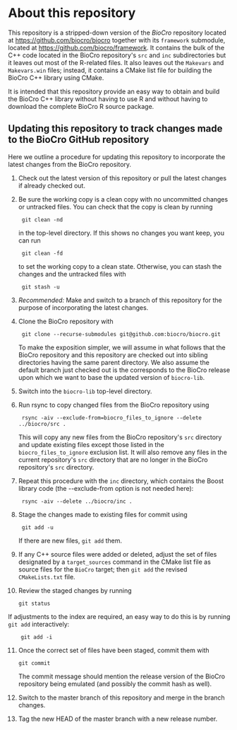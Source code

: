 # About this repository

This repository is a stripped-down version of the _BioCro_ repository
located at https://github.com/biocro/biocro together with its
`framework` submodule, located at https://github.com/biocro/framework.
It contains the bulk of the C++ code located in the BioCro
repository's `src` and `inc` subdirectories but it leaves out most of
the R-related files.  It also leaves out the `Makevars` and
`Makevars.win` files; instead, it contains a CMake list file for
building the BioCro C++ library using CMake.

It is intended that this repository provide an easy way to obtain and
build the BioCro C++ library without having to use R and without
having to download the complete BioCro R source package.

## Updating this repository to track changes made to the BioCro GitHub repository

Here we outline a procedure for updating this repository to
incorporate the latest changes from the BioCro repository.

1. Check out the latest version of this repository or pull the latest
changes if already checked out.

2. Be sure the working copy is a clean copy with no uncommitted
changes or untracked files.  You can check that the copy is clean by
running

        git clean -nd

    in the top-level directory.  If this shows no changes you want
    keep, you can run

        git clean -fd

    to set the working copy to a clean state.  Otherwise, you can
    stash the changes and the untracked files with

        git stash -u

3. *Recommended:* Make and switch to a branch of this repository for
the purpose of incorporating the latest changes.

4. Clone the BioCro repository with

        git clone --recurse-submodules git@github.com:biocro/biocro.git

    To make the exposition simpler, we will assume in what follows
    that the BioCro repository and this repository are checked out
    into sibling directories having the same parent directory.  We
    also assume the default branch just checked out is the corresponds
    to the BioCro release upon which we want to base the updated
    version of `biocro-lib`.

5. Switch into the `biocro-lib` top-level directory.

6. Run rsync to copy changed files from the BioCro repository using

        rsync -aiv --exclude-from=biocro_files_to_ignore --delete ../biocro/src .

    This will copy any new files from the BioCro repository's `src`
    directory and update existing files except those listed in the
    `biocro_files_to_ignore` exclusion list.  It will also remove any
    files in the current repository's `src` directory that are no
    longer in the BioCro repository's `src` directory.

7. Repeat this procedure with the `inc` directory, which contains the
Boost library code (the --exclude-from option is not needed here):

        rsync -aiv --delete ../biocro/inc .

8. Stage the changes made to existing files for commit using

        git add -u

    If there are new files, `git add` them.

9. If any C++ source files were added or deleted, adjust the set of
files designated by a `target_sources` command in the CMake list file
as source files for the `BioCro` target; then `git add` the revised
`CMakeLists.txt` file.

10. Review the staged changes by running

        git status

If adjustments to the index are required, an easy way to do this is by
running `git add` interactively:

        git add -i

11. Once the correct set of files have been staged, commit them with

        git commit

    The commit message should mention the release version of the
    BioCro repository being emulated (and possibly the commit hash as
    well).

12. Switch to the master branch of this repository and merge in the
branch changes.

13. Tag the new HEAD of the master branch with a new release number.



